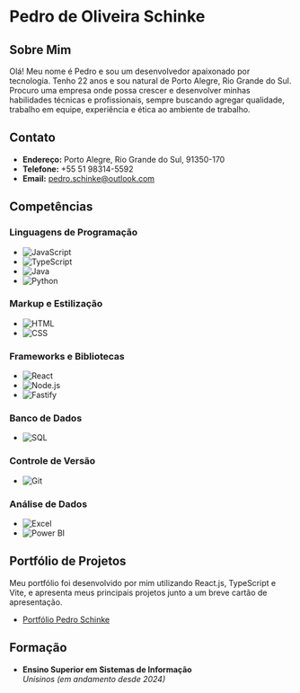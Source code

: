 # Pedro de Oliveira Schinke

## Sobre Mim

Olá! Meu nome é Pedro e sou um desenvolvedor apaixonado por tecnologia. Tenho 22 anos e sou natural de Porto Alegre, Rio Grande do Sul. Procuro uma empresa onde possa crescer e desenvolver minhas habilidades técnicas e profissionais, sempre buscando agregar qualidade, trabalho em equipe, experiência e ética ao ambiente de trabalho.

## Contato

- **Endereço:** Porto Alegre, Rio Grande do Sul, 91350-170
- **Telefone:** +55 51 98314-5592
- **Email:** [pedro.schinke@outlook.com](mailto:pedro.schinke@outlook.com)

## Competências

### Linguagens de Programação

- ![JavaScript](https://img.shields.io/badge/-JavaScript-F7DF1E?style=flat-square&logo=javascript&logoColor=black)
- ![TypeScript](https://img.shields.io/badge/-TypeScript-3178C6?style=flat-square&logo=typescript&logoColor=white)
- ![Java](https://img.shields.io/badge/-Java-007396?style=flat-square&logo=java&logoColor=white)
- ![Python](https://img.shields.io/badge/-Python-3776AB?style=flat-square&logo=python&logoColor=white)

### Markup e Estilização

- ![HTML](https://img.shields.io/badge/-HTML-E34F26?style=flat-square&logo=html5&logoColor=white)
- ![CSS](https://img.shields.io/badge/-CSS-1572B6?style=flat-square&logo=css3&logoColor=white)

### Frameworks e Bibliotecas

- ![React](https://img.shields.io/badge/-React-61DAFB?style=flat-square&logo=react&logoColor=black)
- ![Node.js](https://img.shields.io/badge/-Node.js-339933?style=flat-square&logo=node.js&logoColor=white)
- ![Fastify](https://img.shields.io/badge/-Fastify-000000?style=flat-square&logo=fastify&logoColor=white)

### Banco de Dados

- ![SQL](https://img.shields.io/badge/-SQL-4479A1?style=flat-square&logo=postgresql&logoColor=white)

### Controle de Versão

- ![Git](https://img.shields.io/badge/-Git-F05032?style=flat-square&logo=git&logoColor=white)

### Análise de Dados

- ![Excel](https://img.shields.io/badge/-Excel-217346?style=flat-square&logo=microsoft-excel&logoColor=white)
- ![Power BI](https://img.shields.io/badge/-Power%20BI-F2C811?style=flat-square&logo=power-bi&logoColor=black)

## Portfólio de Projetos

Meu portfólio foi desenvolvido por mim utilizando React.js, TypeScript e Vite, e apresenta meus principais projetos junto a um breve cartão de apresentação.

- [Portfólio Pedro Schinke](http://portfolio-pedro-schinke.s3-website-us-east-1.amazonaws.com/)

## Formação

- **Ensino Superior em Sistemas de Informação**  
  _Unisinos (em andamento desde 2024)_
